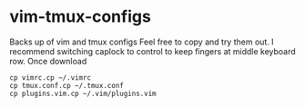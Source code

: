 # vim-tmux-configs

Backs up of vim and tmux configs
Feel free to copy and try them out. I recommend switching caplock to control to keep fingers at middle keyboard row.
Once download
```
cp vimrc.cp ~/.vimrc
cp tmux.conf.cp ~/.tmux.conf
cp plugins.vim.cp ~/.vim/plugins.vim 
```
